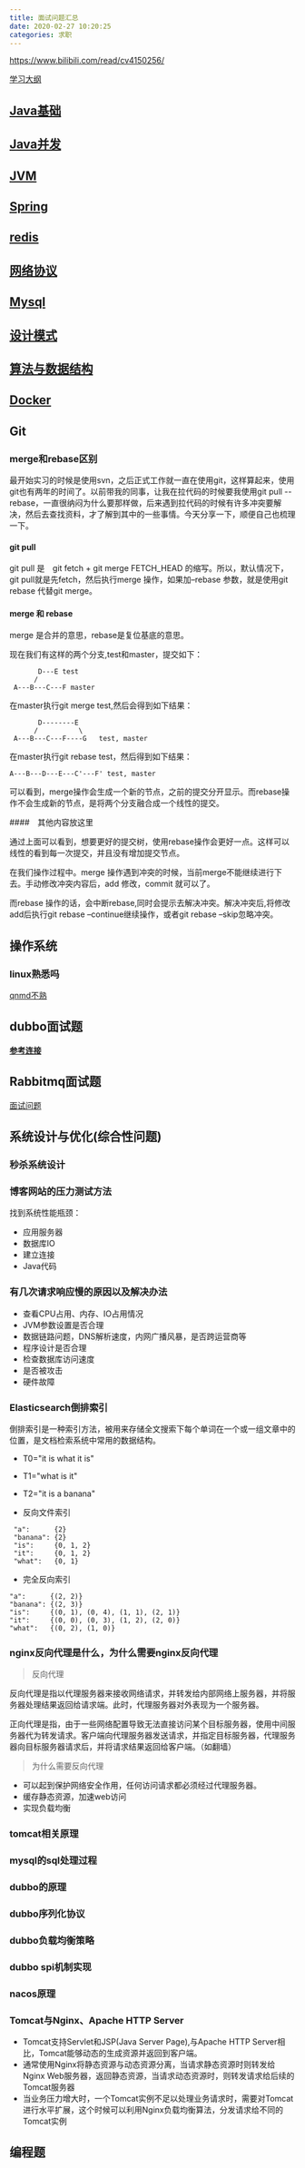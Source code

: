 ```yaml
---
title: 面试问题汇总
date: 2020-02-27 10:20:25
categories: 求职
---
```


https://www.bilibili.com/read/cv4150256/

[学习大纲](https://www.processon.com/view/link/5db53025e4b0893e9a654cda#map)

## [Java基础](http://eternalhorizon.cn/2020/03/13/java-ji-chu-mian-shi-ti-hui-zong/)

## [Java并发](http://eternalhorizon.cn/2020/03/16/bing-fa-bian-cheng-mian-shi-zong-jie/)

## [JVM](http://eternalhorizon.cn/2020/03/16/jvm-mian-shi-zong-jie/)

## [Spring](http://eternalhorizon.cn/2020/03/16/spring-mian-shi-zong-jie/)

## [redis](http://eternalhorizon.cn/2020/03/13/redis-mian-shi-ti-hui-zong/)

## [网络协议](http://eternalhorizon.cn/2020/03/13/wang-luo-xie-yi-mian-shi-ti-hui-zong/)

## [Mysql](http://eternalhorizon.cn/2020/03/13/mysql-mian-shi-hui-zong/)

## [设计模式](http://eternalhorizon.cn/2020/03/13/she-ji-mo-shi-ti-hui-zong/)

## [算法与数据结构](http://eternalhorizon.cn/2020/03/17/suan-fa-yu-shu-ju-jie-gou-mian-shi-ti-hui-zong/)

## [Docker](http://eternalhorizon.cn/2020/03/16/docker-mian-shi-zong-jie/)
<!--more-->
## Git

### merge和rebase区别

最开始实习的时候是使用svn，之后正式工作就一直在使用git，这样算起来，使用git也有两年的时间了。以前带我的同事，让我在拉代码的时候要我使用git pull --rebase，一直很纳闷为什么要那样做，后来遇到拉代码的时候有许多冲突要解决，然后去查找资料，才了解到其中的一些事情。今天分享一下，顺便自己也梳理一下。

#### git pull

git pull 是　git fetch + git merge FETCH_HEAD 的缩写。所以，默认情况下，git pull就是先fetch，然后执行merge 操作，如果加–rebase 参数，就是使用git rebase 代替git merge。

#### merge 和 rebase

merge 是合并的意思，rebase是复位基底的意思。

现在我们有这样的两个分支,test和master，提交如下：
```
       D---E test
      /
 A---B---C---F master
```

在master执行git merge test,然后会得到如下结果：

```
       D--------E
      /          \
 A---B---C---F----G   test, master
```
在master执行git rebase test，然后得到如下结果：

```
A---B---D---E---C'---F' test, master
```

可以看到，merge操作会生成一个新的节点，之前的提交分开显示。而rebase操作不会生成新的节点，是将两个分支融合成一个线性的提交。

####　其他内容放这里

通过上面可以看到，想要更好的提交树，使用rebase操作会更好一点。这样可以线性的看到每一次提交，并且没有增加提交节点。

在我们操作过程中。merge 操作遇到冲突的时候，当前merge不能继续进行下去。手动修改冲突内容后，add 修改，commit 就可以了。

而rebase 操作的话，会中断rebase,同时会提示去解决冲突。解决冲突后,将修改add后执行git rebase –continue继续操作，或者git rebase –skip忽略冲突。

## 操作系统

### linux熟悉吗

[qnmd不熟](https://www.cnblogs.com/yzh-blog/p/11670289.html)

## dubbo面试题

[**参考连接**](https://youzhixueyuan.com/dubbo-interview-question-answers.html)

## Rabbitmq面试题

[面试问题](https://juejin.im/)

## 系统设计与优化(综合性问题)

### 秒杀系统设计

### 博客网站的压力测试方法

找到系统性能瓶颈：

+ 应用服务器
+ 数据库IO
+ 建立连接
+ Java代码


### 有几次请求响应慢的原因以及解决办法

+ 查看CPU占用、内存、IO占用情况
+ JVM参数设置是否合理
+ 数据链路问题，DNS解析速度，内网广播风暴，是否跨运营商等
+ 程序设计是否合理
+ 检查数据库访问速度
+ 是否被攻击
+ 硬件故障

### Elasticsearch倒排索引

倒排索引是一种索引方法，被用来存储全文搜索下每个单词在一个或一组文章中的位置，是文档检索系统中常用的数据结构。

+ T0="it is what it is"
+ T1="what is it"
+ T2="it is a banana"

+ 反向文件索引
```  
 "a":      {2}
 "banana": {2}
 "is":     {0, 1, 2}
 "it":     {0, 1, 2}
 "what":   {0, 1}
```
+ 完全反向索引

```
"a":      {(2, 2)}
"banana": {(2, 3)}
"is":     {(0, 1), (0, 4), (1, 1), (2, 1)}
"it":     {(0, 0), (0, 3), (1, 2), (2, 0)} 
"what":   {(0, 2), (1, 0)}
```


### nginx反向代理是什么，为什么需要nginx反向代理

> 反向代理

反向代理是指以代理服务器来接收网络请求，并转发给内部网络上服务器，并将服务器处理结果返回给请求端。此时，代理服务器对外表现为一个服务器。

正向代理是指，由于一些网络配置导致无法直接访问某个目标服务器，使用中间服务器代为转发请求。客户端向代理服务器发送请求，并指定目标服务器，代理服务器向目标服务器请求后，并将请求结果返回给客户端。（如翻墙）

> 为什么需要反向代理

+ 可以起到保护网络安全作用，任何访问请求都必须经过代理服务器。
+ 缓存静态资源，加速web访问
+ 实现负载均衡

### tomcat相关原理

### mysql的sql处理过程

### dubbo的原理

### dubbo序列化协议

### dubbo负载均衡策略

### dubbo spi机制实现

### nacos原理

### Tomcat与Nginx、Apache HTTP Server

+ Tomcat支持Servlet和JSP(Java Server Page),与Apache HTTP Server相比，Tomcat能够动态的生成资源并返回到客户端。
+ 通常使用Nginx将静态资源与动态资源分离，当请求静态资源时则转发给Nginx Web服务器，返回静态资源，当请求动态资源时，则转发请求给后续的Tomcat服务器
+ 当业务压力增大时，一个Tomcat实例不足以处理业务请求时，需要对Tomcat进行水平扩展，这个时候可以利用Nginx负载均衡算法，分发请求给不同的Tomcat实例


## 编程题







